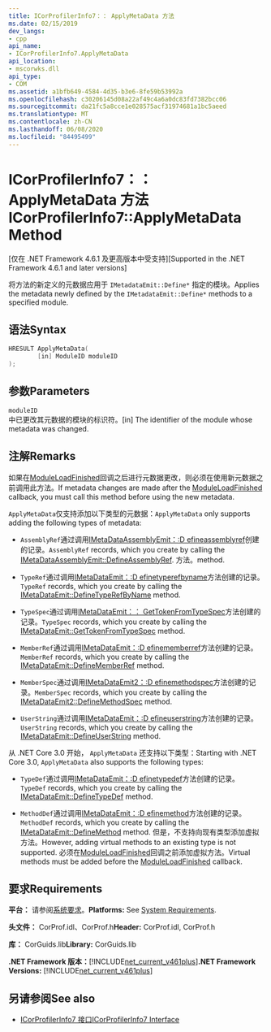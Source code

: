 ```yaml
---
title: ICorProfilerInfo7：： ApplyMetaData 方法
ms.date: 02/15/2019
dev_langs:
- cpp
api_name:
- ICorProfilerInfo7.ApplyMetaData
api_location:
- mscorwks.dll
api_type:
- COM
ms.assetid: a1bfb649-4584-4d35-b3e6-8fe59b53992a
ms.openlocfilehash: c30206145d08a22af49c4a6a0dc83fd7382bcc06
ms.sourcegitcommit: da21fc5a8cce1e028575acf31974681a1bc5aeed
ms.translationtype: MT
ms.contentlocale: zh-CN
ms.lasthandoff: 06/08/2020
ms.locfileid: "84495499"
---
```

# <a name="icorprofilerinfo7applymetadata-method"></a><span data-ttu-id="41b7d-102">ICorProfilerInfo7：： ApplyMetaData 方法</span><span class="sxs-lookup"><span data-stu-id="41b7d-102">ICorProfilerInfo7::ApplyMetaData Method</span></span>
<span data-ttu-id="41b7d-103">[仅在 .NET Framework 4.6.1 及更高版本中受支持]</span><span class="sxs-lookup"><span data-stu-id="41b7d-103">[Supported in the .NET Framework 4.6.1 and later versions]</span></span>  
  
 <span data-ttu-id="41b7d-104">将方法的新定义的元数据应用于 `IMetadataEmit::Define*` 指定的模块。</span><span class="sxs-lookup"><span data-stu-id="41b7d-104">Applies the metadata newly defined by the `IMetadataEmit::Define*` methods to a specified module.</span></span>  
  
## <a name="syntax"></a><span data-ttu-id="41b7d-105">语法</span><span class="sxs-lookup"><span data-stu-id="41b7d-105">Syntax</span></span>  
  
```cpp
HRESULT ApplyMetaData(  
        [in] ModuleID moduleID  
);  
```  
  
## <a name="parameters"></a><span data-ttu-id="41b7d-106">参数</span><span class="sxs-lookup"><span data-stu-id="41b7d-106">Parameters</span></span>  
 `moduleID`  
 <span data-ttu-id="41b7d-107">中已更改其元数据的模块的标识符。</span><span class="sxs-lookup"><span data-stu-id="41b7d-107">[in] The identifier of the module whose metadata was changed.</span></span>  
  
## <a name="remarks"></a><span data-ttu-id="41b7d-108">注解</span><span class="sxs-lookup"><span data-stu-id="41b7d-108">Remarks</span></span>  
 <span data-ttu-id="41b7d-109">如果在[ModuleLoadFinished](icorprofilercallback-moduleloadfinished-method.md)回调之后进行元数据更改，则必须在使用新元数据之前调用此方法。</span><span class="sxs-lookup"><span data-stu-id="41b7d-109">If metadata changes are made after the [ModuleLoadFinished](icorprofilercallback-moduleloadfinished-method.md) callback, you must call this method before using the new metadata.</span></span>  
  
 <span data-ttu-id="41b7d-110">`ApplyMetaData`仅支持添加以下类型的元数据：</span><span class="sxs-lookup"><span data-stu-id="41b7d-110">`ApplyMetaData` only supports adding the following types of metadata:</span></span>  
  
- <span data-ttu-id="41b7d-111">`AssemblyRef`通过调用[IMetaDataAssemblyEmit：:D efineassemblyref](../metadata/imetadataassemblyemit-defineassemblyref-method.md)创建的记录。</span><span class="sxs-lookup"><span data-stu-id="41b7d-111">`AssemblyRef` records, which you create by calling the [IMetaDataAssemblyEmit::DefineAssemblyRef](../metadata/imetadataassemblyemit-defineassemblyref-method.md).</span></span> <span data-ttu-id="41b7d-112">方法。</span><span class="sxs-lookup"><span data-stu-id="41b7d-112">method.</span></span>  
  
- <span data-ttu-id="41b7d-113">`TypeRef`通过调用[IMetaDataEmit：:D efinetyperefbyname](../metadata/imetadataemit-definetyperefbyname-method.md)方法创建的记录。</span><span class="sxs-lookup"><span data-stu-id="41b7d-113">`TypeRef` records, which you create by calling the [IMetaDataEmit::DefineTypeRefByName](../metadata/imetadataemit-definetyperefbyname-method.md) method.</span></span>  
  
- <span data-ttu-id="41b7d-114">`TypeSpec`通过调用[IMetaDataEmit：： GetTokenFromTypeSpec](../metadata/imetadataemit-gettokenfromtypespec-method.md)方法创建的记录。</span><span class="sxs-lookup"><span data-stu-id="41b7d-114">`TypeSpec` records, which you create by calling the [IMetaDataEmit::GetTokenFromTypeSpec](../metadata/imetadataemit-gettokenfromtypespec-method.md) method.</span></span>  
  
- <span data-ttu-id="41b7d-115">`MemberRef`通过调用[IMetaDataEmit：:D efinememberref](../metadata/imetadataemit-definememberref-method.md)方法创建的记录。</span><span class="sxs-lookup"><span data-stu-id="41b7d-115">`MemberRef` records, which you create by calling the [IMetaDataEmit::DefineMemberRef](../metadata/imetadataemit-definememberref-method.md) method.</span></span>  
  
- <span data-ttu-id="41b7d-116">`MemberSpec`通过调用[IMetaDataEmit2：:D efinemethodspec](../metadata/imetadataemit2-definemethodspec-method.md)方法创建的记录。</span><span class="sxs-lookup"><span data-stu-id="41b7d-116">`MemberSpec` records, which you create by calling the [IMetaDataEmit2::DefineMethodSpec](../metadata/imetadataemit2-definemethodspec-method.md) method.</span></span>  
  
- <span data-ttu-id="41b7d-117">`UserString`通过调用[IMetaDataEmit：:D efineuserstring](../metadata/imetadataemit-defineuserstring-method.md)方法创建的记录。</span><span class="sxs-lookup"><span data-stu-id="41b7d-117">`UserString` records, which you create by calling the [IMetaDataEmit::DefineUserString](../metadata/imetadataemit-defineuserstring-method.md) method.</span></span>  

<span data-ttu-id="41b7d-118">从 .NET Core 3.0 开始， `ApplyMetaData` 还支持以下类型：</span><span class="sxs-lookup"><span data-stu-id="41b7d-118">Starting with .NET Core 3.0, `ApplyMetaData` also supports the following types:</span></span>

- <span data-ttu-id="41b7d-119">`TypeDef`通过调用[IMetaDataEmit：:D efinetypedef](../metadata/imetadataemit-definetypedef-method.md)方法创建的记录。</span><span class="sxs-lookup"><span data-stu-id="41b7d-119">`TypeDef` records, which you create by calling the [IMetaDataEmit::DefineTypeDef](../metadata/imetadataemit-definetypedef-method.md) method.</span></span>

- <span data-ttu-id="41b7d-120">`MethodDef`通过调用[IMetaDataEmit：:D efinemethod](../metadata/imetadataemit-definemethod-method.md)方法创建的记录。</span><span class="sxs-lookup"><span data-stu-id="41b7d-120">`MethodDef` records, which you create by calling the [IMetaDataEmit::DefineMethod](../metadata/imetadataemit-definemethod-method.md) method.</span></span> <span data-ttu-id="41b7d-121">但是，不支持向现有类型添加虚拟方法。</span><span class="sxs-lookup"><span data-stu-id="41b7d-121">However, adding virtual methods to an existing type is not supported.</span></span> <span data-ttu-id="41b7d-122">必须在[ModuleLoadFinished](icorprofilercallback-moduleloadfinished-method.md)回调之前添加虚拟方法。</span><span class="sxs-lookup"><span data-stu-id="41b7d-122">Virtual methods must be added before the [ModuleLoadFinished](icorprofilercallback-moduleloadfinished-method.md) callback.</span></span>

## <a name="requirements"></a><span data-ttu-id="41b7d-123">要求</span><span class="sxs-lookup"><span data-stu-id="41b7d-123">Requirements</span></span>  
 <span data-ttu-id="41b7d-124">**平台：** 请参阅[系统要求](../../get-started/system-requirements.md)。</span><span class="sxs-lookup"><span data-stu-id="41b7d-124">**Platforms:** See [System Requirements](../../get-started/system-requirements.md).</span></span>  
  
 <span data-ttu-id="41b7d-125">**头文件：** CorProf.idl、CorProf.h</span><span class="sxs-lookup"><span data-stu-id="41b7d-125">**Header:** CorProf.idl, CorProf.h</span></span>  
  
 <span data-ttu-id="41b7d-126">**库：** CorGuids.lib</span><span class="sxs-lookup"><span data-stu-id="41b7d-126">**Library:** CorGuids.lib</span></span>  
  
 <span data-ttu-id="41b7d-127">**.NET Framework 版本：**[!INCLUDE[net_current_v461plus](../../../../includes/net-current-v461plus-md.md)]</span><span class="sxs-lookup"><span data-stu-id="41b7d-127">**.NET Framework Versions:** [!INCLUDE[net_current_v461plus](../../../../includes/net-current-v461plus-md.md)]</span></span>  
  
## <a name="see-also"></a><span data-ttu-id="41b7d-128">另请参阅</span><span class="sxs-lookup"><span data-stu-id="41b7d-128">See also</span></span>

- [<span data-ttu-id="41b7d-129">ICorProfilerInfo7 接口</span><span class="sxs-lookup"><span data-stu-id="41b7d-129">ICorProfilerInfo7 Interface</span></span>](icorprofilerinfo7-interface.md)
